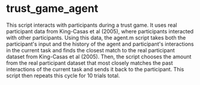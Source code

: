 # trust_game_agent
This script interacts with participants during a trust game. It uses real participant data from King-Casas et al (2005), where participants interacted with other participants. Using this data, the agent.m script takes both the participant's input and the history of the agent and participant's interactions in the current task and finds the closest match to the real participant dataset from King-Casas et al (2005). Then, the script chooses the amount from the real participant dataset that most closely matches the past interactions of the current task and sends it back to the participant. This script then repeats this cycle for 10 trials total.
